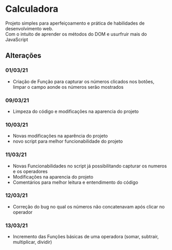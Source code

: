 # Calculadora 
Projeto simples para aperfeiçoamento e prática de habilidades de desenvolvimento web.<br>
Com o intuito de aprender os métodos do DOM e usurfruir mais do JavaScript


## Alterações
### 01/03/21
- Criação de Função para capturar os números clicados nos botões, limpar o campo aonde os números serão mostrados

### 09/03/21
- Limpeza do código e modificações na aparencia do projeto

### 10/03/21
- Novas modificações na aparência do projeto
- novo script para melhor funcionabilidade do projeto

### 11/03/21
- Novas Funcionabilidades no script já possibilitando capturar os numeros e os operadores
- Modificações na aparencia do projeto
- Comentários para melhor leitura e entendimento do código

### 12/03/21
- Correção do bug no qual os números não concatenavam após clicar no operador

### 13/03/21
- Incremento das Funções básicas de uma operadora (somar, subtrair, multiplicar, dividir)

